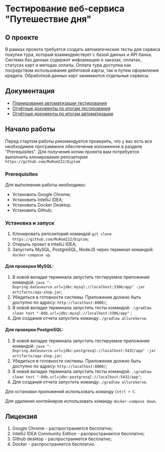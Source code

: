 
# Тестирование веб-сервиса "Путешествие дня"

## О проекте

В рамках проекта требуется создать автоматические тесты для сервиса покупки тура, который взаимодействует с базой данных и API банка. 
Система баз данных содержит информацию о заказах, оплатах, статусах карт и методах оплаты. 
Оплата тура доступна как посредством использования дебетовой карты, так и путем оформления кредита. 
Обработкой данных карт занимаются отдельные сервисы.

## Документация

- [Планирование автоматизации тестирования](https://github.com/MuRom222/Diplom/blob/main/documents/Plan.md)
- [Отчётные документы по итогам тестирования](https://github.com/MuRom222/Diplom/blob/main/documents/Report.md)
- [Отчётные документы по итогам автоматизации](https://github.com/MuRom222/Diplom/blob/main/documents/Summary.md)

## Начало работы

Перед стартом работы рекомендуется проверить, что у вас есть все необходимое программное обеспечение изложенное в разделе "Prerequisites".
Для получения копии проекта вам потребуется выполнить клонирование репозитория `https://github.com/MuRom222/Diplom`

### Prerequisites

Для выполнения работы необходимо:

- Установить Google Chrome;
- Установить IntelliJ IDEA;
- Установить Docker Desktop.
- Установить Github;


### Установка и запуск

1. Клонировать репозиторий командой `git clone https://github.com/MuRom222/Diplom`;
2. Открыть проект в IntelliJ IDEA;
3. Запустить MySQL, PostgreSQL, NodeJS через терминал командой: `docker-compose up`.

#### Для проверки MySQL:

1. В новой вкладке терминала запустить тестируемое приложение командой: `java "-Dspring.datasource.url=jdbc:mysql://localhost:3306/app" -jar artifacts/aqa-shop.jar`;
2. Убедиться в готовности системы. Приложение должно быть доступно по адресу: `http://localhost:8080/`;
3. В новой вкладке терминала запустить тесты командой: `.\gradlew clean test "-Ddb.url=jdbc:mysql://localhost:3306/app"` ;
4. Для создания отчета запустить команду:`./gradlew allureServe`.

#### Для проверки PostgreSQL:

1. В новой вкладке терминала запустить тестируемое приложение командой: `java "-Dspring.datasource.url=jdbc:postgresql://localhost:5432/app" -jar artifacts/aqa-shop.jar`;
2. Убедиться в готовности системы. Приложение должно быть доступно по адресу: `http://localhost:8080/`;
3. В новой вкладке терминала запустить тесты командой: `.\gradlew clean test "-Ddb.url=jdbc:postgresql://localhost:5432/app"`;
4. Для создания отчета запустить команду:`./gradlew allureServe`.

Для остановки приложений использовать команду `Cntrl + C`.

Для удаления контейнеров использовать команду `docker-compose down`.

## Лицензия

1. Google Chrome - распространяется бесплатно;
2. IntelliJ IDEA Community Edition - распространяется бесплатно;
3. Github desktop - распространяется бесплатно;
4. Docker - распространяется бесплатно.
